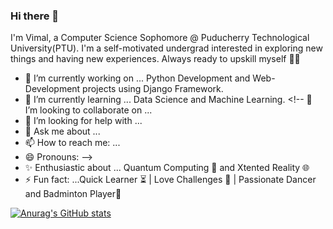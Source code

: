 ### Hi there 👋

I'm Vimal, a Computer Science Sophomore @ Puducherry Technological University(PTU).
I'm a self-motivated undergrad interested in exploring new things and having new experiences. Always ready to upskill myself 🐱‍🏍

<!--
**vimal-11/vimal-11** is a ✨ _special_ ✨ repository because its `README.md` (this file) appears on your GitHub profile.

Here are some ideas to get you started:
-->

- 🔭 I’m currently working on ... Python Development and Web-Development projects using Django Framework.
- 🌱 I’m currently learning ... Data Science and Machine Learning.  <!--  👯 I’m looking to collaborate on ... 
- 🤔 I’m looking for help with ...
- 💬 Ask me about ... 
- 📫 How to reach me: ...
- 😄 Pronouns:
-->
- ✨ Enthusiastic about ... Quantum Computing 🚀 and Xtented Reality 🌐
- ⚡ Fun fact: ...Quick Learner ⏳ | Love Challenges 🎁 | Passionate Dancer and Badminton Player🏸  


  
[![Anurag's GitHub stats](https://github-readme-stats.vercel.app/api?username=vimal-11&count_private=true)](https://github.com/anuraghazra/github-readme-stats)

